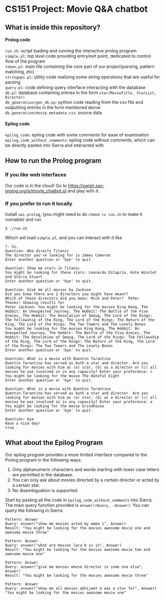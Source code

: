 # CS151 Project: Movie Q&A chatbot

## What is inside this repository?
#### Prolog code

`run.sh`: script loading and running the interactive prolog program  
`simple.pl`: top level code providing entry/exit point, dedicated to control flow of the program   
`token.pl`: main file containing the core part of our project(parsing, pattern matching, etc)  
`stringops.pl`: utility code realizing some string operations that are useful for parsing  
`query.pl`: code defining query interface interacting with the database  
`db.pl`: database containing entries in the form `star(MovieTitle, StarList, Director)`  
`db_generation/gen_db.py`: python code reading from the csv file and outputting entries in the form mentioned above    
`db_generation/movie_metadata.csv`: source data 

#### Epilog code

`epilog_code`: epilog code with some comments for ease of examination   
`epilog_code_without_comments`: epilog code without comments, which can be directly pasted into Sierra and interacted with

## How to run the Prolog program
### If you like web interfaces
Our code is in the cloud! Go to https://swish.swi-prolog.org/p/movie_chatbot.pl and play with it.

### If you prefer to run it locally
Install `swi-prolog`, (you might need to do `chmod +x run.sh` to make it runnable) and run
```
$ ./run.sh
```
Which will load `simple.pl`, and you can interact with it like
```
?- hi.
Question: Who directs Titanic
The director you're looking for is James Cameron
Enter another question or 'bye' to quit.

Question: Show me stars in Titanic
You might be looking for these stars: Leonardo DiCaprio, Kate Winslet and Gloria Stuart
Enter another question or 'bye' to quit.

Question: Give me all movies by Jackson
Did you know there are 2 directors you might have meant?
Which of these directors did you mean: Mick and Peter?  Peter
Thanks! Showing results for
Peter Jackson: You might be looking for the movies King Kong, The Hobbit: An Unexpected Journey, The Hobbit: The Battle of the Five Armies, The Hobbit: The Desolation of Smaug, The Lord of the Rings: The Fellowship of the Ring, The Lord of the Rings: The Return of the King, The Lord of the Rings: The Two Towers and The Lovely Bones
You might be looking for the movies King Kong, The Hobbit: An Unexpected Journey, The Hobbit: The Battle of the Five Armies, The Hobbit: The Desolation of Smaug, The Lord of the Rings: The Fellowship of the Ring, The Lord of the Rings: The Return of the King, The Lord of the Rings: The Two Towers and The Lovely Bones
Enter another question or 'bye' to quit.

Question: What is a movie with Quentin Tarantino
Quentin Tarantino has served as both a star and director. Are you looking for movies with him as (a) star, (b) as a director or (c) all movies he was involved in in any capacity? Enter your preference: c
You might be looking for the movie The Hateful Eight
Enter another question or 'bye' to quit.

Question: What is a movie with Quentin Tarantino
Quentin Tarantino has served as both a star and director. Are you looking for movies with him as (a) star, (b) as a director or (c) all movies he was involved in in any capacity? Enter your preference: a
You might be looking for the movie Grindhouse
Enter another question or 'bye' to quit.

Question: bye
Have a nice day!
true .

```

## What about the Epilog Program
Our epilog program provides a more limited interface compared to the Prolog program in the following ways:  
1. Only alphanumeric characters and words starting with lower case letters are permitted in the database.  
2. You can only ask about movies directed by a certain director or acted by a certain star.  
3. No disambiguation is supported.  

Start by pasting all the code in `epilog_code_without_comments` into Sierra.  
The main query function provided is `answer(+Query, -Answer)`. You can query the following in Sierra:
```
Pattern: Answer
Query: answer("show me movies acted by emma z", Answer)
Result: "You might be looking for the movies awesome movie one and awesome movie three"

Pattern: Answer
Query: answer("what are movies lara b is in", Answer)
Result: "You might be looking for the movies awesome movie two and awesome movie one"

Pattern: Answer
Query: answer("give me movies whose director is some one else", Answer)
Result: "You might be looking for the movies awesome movie three"

Pattern: Answer
Query: answer("show me all movies abhijeet m was a star for", Answer)
"You might be looking for the movies awesome movie one"
```
